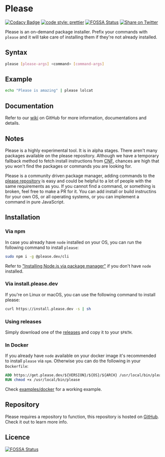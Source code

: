 # Please

[![Codacy Badge](https://app.codacy.com/project/badge/Grade/aaa7e6823a4b4103a3d45a208668c1a1)](https://www.codacy.com/gh/pleasecmd/please/dashboard?utm_source=github.com&utm_medium=referral&utm_content=pleasecmd/please&utm_campaign=Badge_Grade)
[![code style: prettier](https://img.shields.io/badge/code_style-prettier-ff69b4.svg)](https://github.com/prettier/prettier)
[![FOSSA Status](https://app.fossa.com/api/projects/git%2Bgithub.com%2Fpleasecmd%2Fplease.svg?type=shield)](https://app.fossa.com/projects/git%2Bgithub.com%2Fpleasecmd%2Fplease?ref=badge_shield)
[![Share on Twitter](https://img.shields.io/badge/twitter-share-acf)](https://twitter.com/intent/tweet?text=Please%20is%20an%20on-demand%2C%20universal%2C%20declarative%20command%20installer%20https%3A%2F%2Fgithub.com%2Fpleasecmd%2Fplease)

Please is an on-demand package installer. Prefix your commands with `please`
and it will take care of installing them if they're not already installed.

## Syntax

```bash
please [please-args] <command> [command-args]
```

## Example

```bash
echo "Please is amazing" | please lolcat
```

## Documentation

Refer to our [wiki](https://github.com/pleasecmd/please/wiki) on GitHub for more information, documentations and details.

## Notes

Please is a highly experimental tool. It is in alpha stages.
There aren't many packages available on the please repository.
Although we have a temporary fallback method to fetch install instructions from
[CNF](https://command-not-found.com/),
chances are high that you won't find the packages or commands you are looking for.

Please is a community driven package manager, adding commands to the
[please repository](https://github.com/pleasecmd/repo) is easy and could be helpful
to a lot of people with the same requirements as you.
If you cannot find a command, or something is broken, feel free to make a PR for it.
You can add install or build instructins for your own OS, or all operating systems,
or you can implement a command in pure JavaScript.

## Installation

### Via npm

In case you already have `node` installed on your OS, you can run the following command to install `please`:

```bash
sudo npm i -g @please.dev/cli
```

Refer to ["Installing Node.js via package manager"](https://nodejs.org/en/download/package-manager) if you don't have `node` installed.

### Via install.please.dev

If you're on Linux or macOS, you can use the following command to install please:

```bash
curl https://install.please.dev -s | sh
```

### Using releases

Simply download one of the [releases](https://github.com/pleasecmd/please/releases) and copy it to your `$PATH`.

### In Docker

If you already have `node` available on your docker image it's recommended to install `please` via `npm`.
Otherwise you can do the following in your `Dockerfile`:

```Dockerfile
ADD https://get.please.dev/${VERSION}/${OS}/${ARCH} /usr/local/bin/please
RUN chmod +x /usr/local/bin/please
```

Check [examples/docker](./examples/docker) for a working example.

## Repository

Please requires a repository to function, this repository is
hosted on [GitHub](https://github.com/pleasecmd/repo). Check it out to learn more info.

## Licence

[![FOSSA Status](https://app.fossa.com/api/projects/git%2Bgithub.com%2Fpleasecmd%2Fplease.svg?type=large)](https://app.fossa.com/projects/git%2Bgithub.com%2Fpleasecmd%2Fplease?ref=badge_large)
